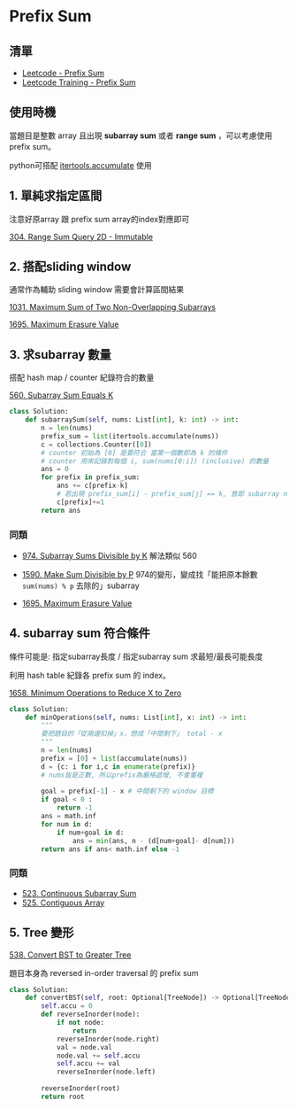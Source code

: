 # Prefix Sum

## 清單
- [Leetcode - Prefix Sum](https://leetcode.com/tag/prefix-sum/)
- [Leetcode Training - Prefix Sum](https://haren-lin-1.gitbook.io/leetcode-training/prefix-sum)

## 使用時機
當題目是整數 array 且出現 **subarray sum** 或者 **range sum** ，可以考慮使用prefix sum。

python可搭配 [itertools.accumulate](https://docs.python.org/3/library/itertools.html#itertools.accumulate) 使用

## 1. 單純求指定區間
注意好原array 跟 prefix sum array的index對應即可

[304. Range Sum Query 2D - Immutable](https://leetcode.com/problems/range-sum-query-2d-immutable/)

## 2. 搭配sliding window
通常作為輔助 sliding window 需要會計算區間結果

[1031. Maximum Sum of Two Non-Overlapping Subarrays](https://leetcode.com/problems/maximum-sum-of-two-non-overlapping-subarrays/)

[1695. Maximum Erasure Value](https://leetcode.com/problems/maximum-erasure-value/)

## 3. 求subarray 數量

搭配 hash map / counter 紀錄符合的數量

[560. Subarray Sum Equals K](https://leetcode.com/problems/subarray-sum-equals-k/)

```python
class Solution:
    def subarraySum(self, nums: List[int], k: int) -> int:
        n = len(nums)
        prefix_sum = list(itertools.accumulate(nums))
        c = collections.Counter([0])
        # counter 初始為 [0] 是要符合 當第一個數即為 k 的條件
        # counter 用來記錄對每個 i, sum(nums[0:i]) (inclusive) 的數量
        ans = 0
        for prefix in prefix_sum:
            ans += c[prefix-k]
            # 若出現 prefix_sum[i] - prefix_sum[j] == k, 意即 subarray nums[i:j] (inclusive) == k
            c[prefix]+=1
        return ans
```

### 同類
- [974. Subarray Sums Divisible by K](https://leetcode.com/problems/subarray-sums-divisible-by-k/)
解法類似 560

- [1590. Make Sum Divisible by P](https://leetcode.com/problems/make-sum-divisible-by-p/)
974的變形，變成找「能把原本餘數 `sum(nums) % p` 去除的」subarray

- [1695. Maximum Erasure Value](https://leetcode.com/problems/maximum-erasure-value/)


## 4. subarray sum 符合條件
條件可能是: 指定subarray長度 / 指定subarray sum 求最短/最長可能長度

利用 hash table 紀錄各 prefix sum 的 index。

[1658. Minimum Operations to Reduce X to Zero](https://leetcode.com/problems/minimum-operations-to-reduce-x-to-zero/)

```python
class Solution:
    def minOperations(self, nums: List[int], x: int) -> int:
    	"""
		要把題目的「從兩邊扣掉」x，想成「中間剩下」 total - x
    	"""
        n = len(nums)
        prefix = [0] + list(accumulate(nums))
        d = {c: i for i,c in enumerate(prefix)}
        # nums皆是正數, 所以prefix為嚴格遞增, 不會重複
        
        goal = prefix[-1] - x # 中間剩下的 window 目標
        if goal < 0 :
            return -1
        ans = math.inf
        for num in d:
            if num+goal in d:
                ans = min(ans, n - (d[num+goal]- d[num]))
        return ans if ans< math.inf else -1
```


### 同類
- [523. Continuous Subarray Sum](https://leetcode.com/problems/continuous-subarray-sum/)
- [525. Contiguous Array](https://leetcode.com/problems/contiguous-array/)

## 5. Tree 變形
[538. Convert BST to Greater Tree](https://leetcode.com/problems/convert-bst-to-greater-tree/)

題目本身為 reversed in-order traversal 的 prefix sum
```python
class Solution:
    def convertBST(self, root: Optional[TreeNode]) -> Optional[TreeNode]:
        self.accu = 0
        def reverseInorder(node):
            if not node:
                return
            reverseInorder(node.right)
            val = node.val
            node.val += self.accu
            self.accu += val
            reverseInorder(node.left)
        
        reverseInorder(root)
        return root
```